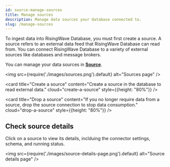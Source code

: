 ```yaml
---
id: source-manage-sources
title: Manage sources
description: Manage data sources your database connected to.
slug: /manage-sources
---
```


To ingest data into RisingWave Database, you must first create a source. A source refers to an external data feed that RisingWave Database can read from. You can connect RisingWave Database to a variety of external sources like databases and message brokers.

You can manage your data sources in [**Source**](https://risingwave.cloud/source/).

<img
  src={require('./images/sources.png').default}
  alt="Sources page"
/>

<grid
 container
 direction="row"
 spacing="15"
 justifyContent="space-between"
 justifyItems="stretch"
 alignItems="stretch">

<grid item xs={12} sm={6} md={6}>

<card
title="Create a source"
content="Create a source in the database to read external data."
cloud="create-a-source"
style={{height: "80%"}}
/>

</grid>

<grid item xs={12} sm={6} md={6}>

<card
title="Drop a source"
content="If you no longer require data from a source, drop the source connection to stop data consumption."
cloud="drop-a-source"
style={{height: "80%"}}
/>
  
</grid>

</grid>

## Check source details

Click on a source to view its details, inclduing the connector settings, schema, and running status.

<img
  src={require('./images/source-details-page.png').default}
  alt="Source details page"
/>
